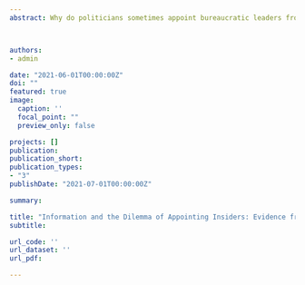 ```yaml
---
abstract: Why do politicians sometimes appoint bureaucratic leaders from outside of an agency instead of from inside, even in positions where agency-specific expertise is expected to be important? I argue that politicians do not want to be tainted by their appointees’ misbehavior, and when they lack information on local bureaucrats, they appoint agency outsiders to minimize the risk of corruption between agency insiders and business clients. Using an original data of China’s provincial agency leaders, I find that provincial party secretaries are less likely to appoint agency leaders from inside when their in-province time is within 12 to 18 months, but only in agencies with high risk of corruption. Their cautiousness attenuates as their in-province time increases. I further show that this pattern is not driven by other political considerations. My study reveals how information affects the appointment strategy politicians use to solve the dilemma of bureaucratic delegation.



authors:
- admin

date: "2021-06-01T00:00:00Z"
doi: ""
featured: true
image:
  caption: ''
  focal_point: ""
  preview_only: false

projects: []
publication: 
publication_short:
publication_types:
- "3"
publishDate: "2021-07-01T00:00:00Z"

summary:

title: "Information and the Dilemma of Appointing Insiders: Evidence from the Appointment of China's Provincial Agency Leaders"
subtitle: 

url_code: ''
url_dataset: ''
url_pdf:

---
```


